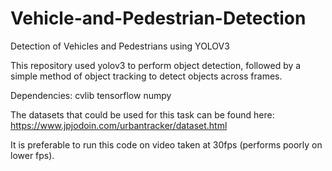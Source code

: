 # Vehicle-and-Pedestrian-Detection
Detection of Vehicles and Pedestrians using YOLOV3

This repository used yolov3 to perform object detection, followed by a simple method of object tracking to detect objects across frames.

Dependencies:
cvlib
tensorflow
numpy

The datasets that could be used for this task can be found here:
https://www.jpjodoin.com/urbantracker/dataset.html

It is preferable to run this code on video taken at 30fps (performs poorly on lower fps).
